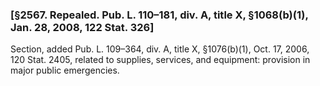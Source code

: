 ### [§2567. Repealed. Pub. L. 110–181, div. A, title X, §1068(b)(1), Jan. 28, 2008, 122 Stat. 326] ###

Section, added Pub. L. 109–364, div. A, title X, §1076(b)(1), Oct. 17, 2006, 120 Stat. 2405, related to supplies, services, and equipment: provision in major public emergencies.